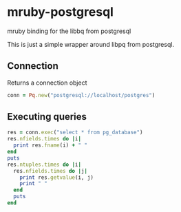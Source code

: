 # mruby-postgresql
mruby binding for the libbq from postgresql

This is just a simple wrapper around libpq from postgresql.


Connection
----------
Returns a connection object
```ruby
conn = Pq.new("postgresql://localhost/postgres")
```

Executing queries
-----------------
```ruby
res = conn.exec("select * from pg_database")
res.nfields.times do |i|
  print res.fname(i) + " "
end
puts
res.ntuples.times do |i|
  res.nfields.times do |j|
    print res.getvalue(i, j)
    print " "
  end
  puts
end
```

